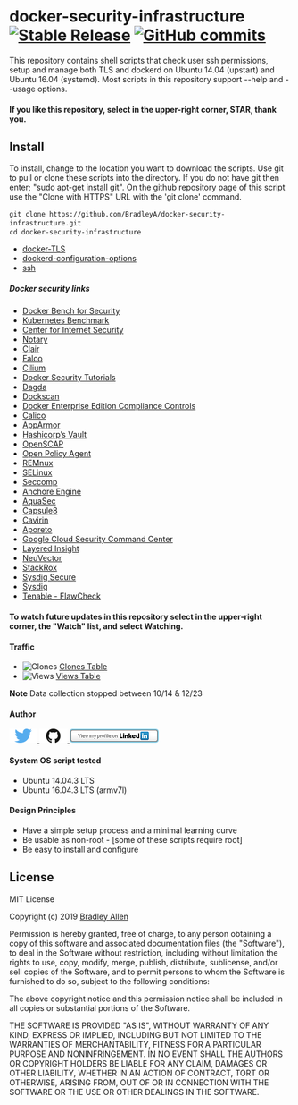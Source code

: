 # docker-security-infrastructure   [![Stable Release](https://img.shields.io/badge/Release-3.234-blue.svg)](https://github.com/BradleyA/docker-security-infrastructure/releases/tag/3.234)    [![GitHub commits](https://img.shields.io/github/commits-since/BradleyA/docker-security-infrastructure/3.234.svg)](https://github.com/BradleyA/docker-security-infrastructure/commits/)
This repository contains shell scripts that check user ssh permissions, setup and manage both TLS and dockerd on Ubuntu 14.04 (upstart) and Ubuntu 16.04 (systemd).  Most scripts in this repository support --help and --usage options.
  
#### If you like this repository, select in the upper-right corner,  STAR,  thank you.

## Install

To install, change to the location you want to download the scripts. Use git to pull or clone these scripts into the directory. If you do not have git then enter; "sudo apt-get install git". On the github repository page of this script use the "Clone with HTTPS" URL with the 'git clone' command.

    git clone https://github.com/BradleyA/docker-security-infrastructure.git
    cd docker-security-infrastructure

 * [docker-TLS](https://github.com/BradleyA/docker-security-infrastructure/tree/master/docker-TLS)
 * [dockerd-configuration-options](https://github.com/BradleyA/docker-security-infrastructure/tree/master/dockerd-configuration-options)
 * [ssh](https://github.com/BradleyA/docker-security-infrastructure/tree/master/ssh)
  ##### Docker security links
 * [Docker Bench for Security](https://github.com/docker/docker-bench-security)
 * [Kubernetes Benchmark](https://github.com/aquasecurity/kube-bench)
 * [Center for Internet Security](https://www.cisecurity.org/)
 * [Notary](https://github.com/theupdateframework/notary)
 * [Clair](https://github.com/coreos/clair)
 * [Falco](https://sysdig.com/opensource/falco/)
 * [Cilium](https://github.com/cilium/cilium)
 * [Docker Security Tutorials](https://github.com/docker/labs/blob/master/security/README.md)
 * [Dagda](https://github.com/eliasgranderubio/dagda)
 * [Dockscan](https://github.com/kost/dockscan)
 * [Docker Enterprise Edition Compliance Controls](https://github.com/docker/compliance)
 * [Calico](https://www.projectcalico.org/)
 * [AppArmor](https://gitlab.com/apparmor/apparmor/wikis/home/)
 * [Hashicorp’s Vault](https://www.vaultproject.io/)
 * [OpenSCAP](https://www.open-scap.org/)
 * [Open Policy Agent](https://www.openpolicyagent.org/)
 * [REMnux](https://remnux.org/)
 * [SELinux](https://selinuxproject.org/page/Main_Page)
 * [Seccomp](https://www.kernel.org/doc/Documentation/prctl/seccomp_filter.txt)
 * [Anchore Engine](https://github.com/anchore/anchore-engine)
 * [AquaSec](https://www.aquasec.com/)
 * [Capsule8](https://capsule8.com/)
 * [Cavirin](https://cavirin.com/)
 * [Aporeto](https://www.aporeto.com/)
 * [Google Cloud Security Command Center](https://cloud.google.com/security-command-center/)
 * [Layered Insight](https://layeredinsight.com/)
 * [NeuVector](https://neuvector.com/)
 * [StackRox](https://www.stackrox.com/)
 * [Sysdig Secure](https://sysdig.com/products/secure/)
 * [Sysdig](https://sysdig.com/)
 * [Tenable - FlawCheck](https://www.tenable.com/products/tenable-io/container-security)


#### To watch future updates in this repository select in the upper-right corner, the "Watch" list, and select Watching.

#### Traffic

 * <img alt="Clones" src="https://img.shields.io/static/v1?label=Clones&message=112&color=blue">  [Clones Table](images/clone.table.md)
 * <img alt="Views" src="https://img.shields.io/static/v1?label=Views&message=683&color=blue">  [Views Table](images/view.table.md)
 
**Note**  Data collection stopped between 10/14 & 12/23

#### Author
[<img id="twitter" src="images/twitter.png" width="50" a="twitter.com/bradleyaustintx/">
](https://twitter.com/bradleyaustintx/)   [<img id="github" src="images/github.png" width="50" a="https://github.com/BradleyA/">
](https://github.com/BradleyA/)    [<img src="images/linkedin.png" style="max-width:100%;" >](https://www.linkedin.com/in/bradleyhallen)

#### System OS script tested
 * Ubuntu 14.04.3 LTS
 * Ubuntu 16.04.3 LTS (armv7l)

#### Design Principles
 * Have a simple setup process and a minimal learning curve
 * Be usable as non-root - [some of these scripts require root]
 * Be easy to install and configure

## License
MIT License

Copyright (c) 2019  [Bradley Allen](https://www.linkedin.com/in/bradleyhallen)

Permission is hereby granted, free of charge, to any person obtaining a copy of this software and associated documentation files (the "Software"), to deal in the Software without restriction, including without limitation the rights to use, copy, modify, merge, publish, distribute, sublicense, and/or sell copies of the Software, and to permit persons to whom the Software is furnished to do so, subject to the following conditions:

The above copyright notice and this permission notice shall be included in all copies or substantial portions of the Software.

THE SOFTWARE IS PROVIDED "AS IS", WITHOUT WARRANTY OF ANY KIND, EXPRESS OR IMPLIED, INCLUDING BUT NOT LIMITED TO THE WARRANTIES OF MERCHANTABILITY, FITNESS FOR A PARTICULAR PURPOSE AND NONINFRINGEMENT. IN NO EVENT SHALL THE AUTHORS OR COPYRIGHT HOLDERS BE LIABLE FOR ANY CLAIM, DAMAGES OR OTHER LIABILITY, WHETHER IN AN ACTION OF CONTRACT, TORT OR OTHERWISE, ARISING FROM, OUT OF OR IN CONNECTION WITH THE SOFTWARE OR THE USE OR OTHER DEALINGS IN THE SOFTWARE.

